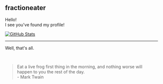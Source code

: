 ## fractioneater
Hello!  
I see you've found my profile!

[![GitHub Stats](https://github-readme-stats.vercel.app/api?username=fractioneater&count_private=true&text_bold=false&show_icons=true&hide_rank=true&card_width=400px&hide_border=true&theme=nord)](https://github.com/fractioneater?tab=repositories)<br>

****

Well, that's all.

<br>

> Eat a live frog first thing in the morning, and nothing worse will happen to you the rest of the day.  
> \- Mark Twain
